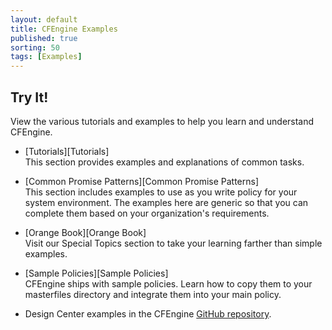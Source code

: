 ```yaml
---
layout: default
title: CFEngine Examples 
published: true
sorting: 50
tags: [Examples]
---
```


## Try It!

View the various tutorials and examples to help you learn and understand CFEngine.

* [Tutorials][Tutorials]  
This section provides examples and explanations of common tasks.

* [Common Promise Patterns][Common Promise Patterns]  
This section includes examples to use as you write policy for your system environment. 
The examples here are generic so that you can complete them based on your organization's 
requirements. 

* [Orange Book][Orange Book]  
Visit our Special Topics section to take your learning farther than simple examples.

* [Sample Policies][Sample Policies]  
CFEngine ships with sample policies. Learn how to copy them to your masterfiles directory 
and integrate them into your main policy.

* Design Center examples in the CFEngine [GitHub repository](https://github.com/cfengine/design-center/tree/master/examples).

